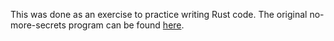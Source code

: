 This was done as an exercise to practice writing Rust code. The original
no-more-secrets program can be found [here](https://github.com/bartobri/no-more-secrets).
